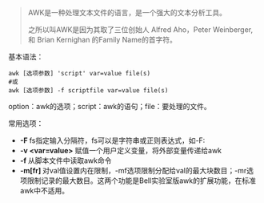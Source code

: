 > AWK是一种处理文本文件的语言，是一个强大的文本分析工具。
>
> 之所以叫AWK是因为其取了三位创始人 Alfred Aho，Peter Weinberger, 和 Brian Kernighan 的Family Name的首字符。



基本语法：

```shell
awk [选项参数] 'script' var=value file(s)
#或
awk [选项参数] -f scriptfile var=value file(s)
```

option：awk的选项；script：awk的语句；file：要处理的文件。



常用选项：

-  **-F <fs>**   fs指定输入分隔符，fs可以是字符串或正则表达式，如-F:
-  **-v <var=value>**   赋值一个用户定义变量，将外部变量传递给awk
-  **-f <scripfile>**  从脚本文件中读取awk命令
-  **-m[fr] <val>**   对val值设置内在限制，-mf选项限制分配给val的最大块数目；-mr选项限制记录的最大数目。这两个功能是Bell实验室版awk的扩展功能，在标准awk中不适用。